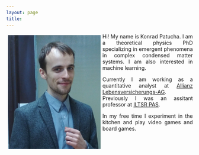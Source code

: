 ```yaml
---
layout: page
title:
---
```

<img src="ja.jpg" align="left" width="250px" style="margin:5px">
<div style="text-align: justify" markdown="1" size="1">
Hi! My name is Konrad Patucha. I am a theoretical physics PhD specializing in emergent phenomena in complex condensed matter systems. I am also interested in machine learning.

Currently I am working as a quantitative analyst at [Allianz Lebensversicherungs-AG](https://www.allianz.de/). Previously I was an assitant professor at [ILTSR PAS](https://www.intibs.pl/).

In my free time I experiment in the kitchen and play video games and board games.
</div>
